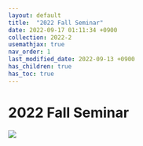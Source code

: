 ```yaml
---
layout: default
title:  "2022 Fall Seminar"
date: 2022-09-17 01:11:34 +0900
collection: 2022-2
usemathjax: true
nav_order: 1
last_modified_date: 2022-09-13 +0900
has_children: true
has_toc: true
---
```

# 2022 Fall Seminar

<img src="../MIMIC OT 22-2.pptx.svg">